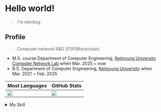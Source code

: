 # Hello world!

> I'm elecbug

## Profile

> Computer network R&D (P2P/Blockchain)

- M.S. course Department of Computer Engineering, [Keimyung University Computer Network Lab](https://sites.google.com/site/computernetworklab/) when Mar. 2025 ~ now
- B.S. Department of Computer Engineering, [Keimyung University](https://www.kmu.ac.kr/) when Mar. 2021 ~ Feb. 2025

|Most Languages|GitHub Stats|
|--------------|------------|
|![](https://github-readme-stats.vercel.app/api/top-langs/?username=elecbug&layout=compact&langs_count=8&hide=makefile,cmake&theme=dark)|![](https://github-readme-stats.vercel.app/api?username=elecbug&count_private=true&show_icons=true&rank_icon=github&theme=dark&include_all_commits=true)|

<details>
<summary>My Skill</summary>
  
  ### 0. Computer Network
  - General OSI-7/Network security knowledge
  - P2P
  - Blockchain
  ### 1. C#
  - WinForm/WPF/MAUI
  - MS Office Interop
  ### 2. Rust/Go
  - [libp2p](https://libp2p.io)
  ### 3. Python
  - Analysis and graphical module (scipy/numpy/networkx/pyplot...)
  - A little of AI
  ### 4. Linux
  ### 5. Docker
  - General container and service skill
  - Build and run custom image
  - Docker swarm clustering
  ### 6. DB
  - MySQL
  ### 7. etc
  - C/C++
  - Java
  - Dart/Flutter
  - makefile/shell script

</details>
